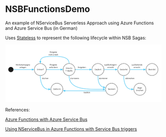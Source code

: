 # NSBFunctionsDemo

An example of NServiceBus Serverless Approach using Azure Functions and Azure Service Bus (in German)

Uses [Stateless](https://github.com/dotnet-state-machine/stateless#stateless----) to represent the following lifecycle within NSB Sagas:

![state machine](docs/StateMachine.jpg)

References:

[Azure Functions with Azure Service Bus](https://docs.particular.net/samples/azure-functions/service-bus/)

[Using NServiceBus in Azure Functions with Service Bus triggers](https://docs.particular.net/samples/azure-functions/service-bus)

